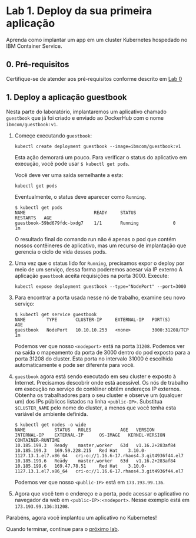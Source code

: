 # Lab 1. Deploy da sua primeira aplicação

Aprenda como implantar um app em um cluster Kubernetes hospedado no IBM Container Service.

## 0. Pré-requisitos

Certifique-se de atender aos pré-requisitos conforme descrito em [Lab 0](../Lab0/README.md)

## 1. Deploy a aplicação guestbook

Nesta parte do laboratório, implantaremos um aplicativo chamado `guestbook`
que já foi criado e enviado ao DockerHub com o nome `ibmcom/guestbook:v1`.

1. Começe executando `guestbook`:

   ```shell
   kubectl create deployment guestbook --image=ibmcom/guestbook:v1
   ```

   Esta ação demorará um pouco. Para verificar o status do aplicativo em execução, você pode usar `$ kubectl get pods`.

   Você deve ver uma saída semelhante a esta:

   ```shell
   kubectl get pods
   ```

   Eventualmente, o status deve aparecer como `Running`.

   ```shell
   $ kubectl get pods
   NAME                          READY     STATUS              RESTARTS   AGE
   guestbook-59bd679fdc-bxdg7    1/1       Running             0          1m
   ```

   O resultado final do comando run não é apenas o pod que contém nossos contêineres de aplicativo, mas um recurso de implantação que gerencia o ciclo de vida desses pods.

1. Uma vez que o status lido for `Running`, precisamos expor o deploy por meio de um serviço, dessa forma poderemos acesar via IP externo
   A aplicação `guestbook` aceita requisições na porta 3000.  Execute:

   ```shell
   kubectl expose deployment guestbook --type="NodePort" --port=3000
   ```

1. Para encontrar a porta usada nesse nó de trabalho, examine seu novo serviço:

   ```shell
   $ kubectl get service guestbook
   NAME        TYPE       CLUSTER-IP     EXTERNAL-IP   PORT(S)          AGE
   guestbook   NodePort   10.10.10.253   <none>        3000:31208/TCP   1m
   ```

   Podemos ver que nosso `<nodeport>` está na porta `31208`. Podemos ver na saída o mapeamento da porta de 3000 dentro do pod exposto para a porta 31208 do cluster. Esta porta no intervalo 31000 é escolhida automaticamente e pode ser diferente para você.

1. `guestbook` agora está sendo executado em seu cluster e exposto à Internet. Precisamos descobrir onde está acessível. Os nós de trabalho em execução no serviço de contêiner obtêm endereços IP externos. Obtenha os trabalhadores para o seu cluster e observe um (qualquer um) dos IPs públicos listados na linha `<public-IP>`. Substitua `$CLUSTER_NAME` pelo nome do cluster, a menos que você tenha esta variável de ambiente definida.

   ```shell
   $ kubectl get nodes -o wide
   NAME           STATUS   ROLES           AGE   VERSION           INTERNAL-IP    EXTERNAL-IP      OS-IMAGE   KERNEL-VERSION                CONTAINER-RUNTIME
   10.185.199.3   Ready    master,worker   63d   v1.16.2+283af84   10.185.199.3   169.59.228.215   Red Hat    3.10.0-1127.13.1.el7.x86_64   cri-o://1.16.6-17.rhaos4.3.git4936f44.el7
   10.185.199.6   Ready    master,worker   63d   v1.16.2+283af84   10.185.199.6   169.47.78.51     Red Hat    3.10.0-1127.13.1.el7.x86_64   cri-o://1.16.6-17.rhaos4.3.git4936f44.el7
   ```

   Podemos ver que nosso `<public-IP>` está em `173.193.99.136`.

1. Agora que você tem o endereço e a porta, pode acessar o aplicativo no navegador da web em `<public-IP>:<nodeport>`. Nesse exemplo está em `173.193.99.136:31208`.

Parabéns, agora você implantou um aplicativo no Kubernetes!

Quando terminar, continue para o [próximo lab](../Lab2/README.md).
